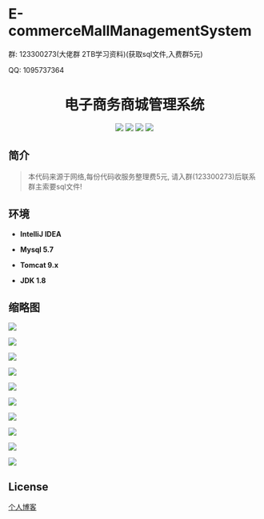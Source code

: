 # E-commerceMallManagementSystem

<p>群: 123300273(大佬群 2TB学习资料)(获取sql文件,入费群5元)</p>
<p>QQ: 1095737364</p>
<p>
    <h1 align="center">电子商务商城管理系统</h1>
</p>

<p align="center">
	<img src="https://img.shields.io/badge/jdk-1.8-orange.svg"/>
    <img src="https://img.shields.io/badge/spring-5.x-lightgrey.svg"/>
    <img src="https://img.shields.io/badge/springmvc-3.x-blue.svg"/>
    <img src="https://img.shields.io/badge/mybatis-3.0.x-yellow.svg"/>
</p>

## 简介

>本代码来源于网络,每份代码收服务整理费5元, 请入群(123300273)后联系群主索要sql文件!
>


## 环境

- <b>IntelliJ IDEA</b>

- <b>Mysql 5.7</b>

- <b>Tomcat 9.x</b>

- <b>JDK 1.8</b>



## 缩略图

![](https://img2020.cnblogs.com/blog/588112/202101/588112-20210102121708138-1545829518.png)

![](https://img2020.cnblogs.com/blog/588112/202101/588112-20210102121719148-274694108.png)

![](https://img2020.cnblogs.com/blog/588112/202101/588112-20210102121726831-636931296.png)

![](https://img2020.cnblogs.com/blog/588112/202101/588112-20210102121736213-2147196374.png)

![](https://img2020.cnblogs.com/blog/588112/202101/588112-20210102121743367-435634317.png)

![](https://img2020.cnblogs.com/blog/588112/202101/588112-20210102121753441-2018307659.png)

![](https://img2020.cnblogs.com/blog/588112/202101/588112-20210102121821064-1343992583.png)

![](https://img2020.cnblogs.com/blog/588112/202101/588112-20210102121835623-250527222.png)

![](https://img2020.cnblogs.com/blog/588112/202101/588112-20210102121848231-909166018.png)

![](https://img2020.cnblogs.com/blog/588112/202101/588112-20210102121859876-1381251473.png)

## License

[个人博客](https://www.cnblogs.com/yysbolg/)

